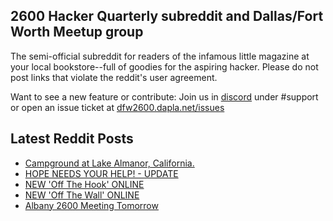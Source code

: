 ## 2600 Hacker Quarterly subreddit and Dallas/Fort Worth Meetup group
The semi-official subreddit for readers of the infamous little magazine at your local bookstore--full of goodies for the aspiring hacker. Please do not post links that violate the reddit's user agreement.

Want to see a new feature or contribute: 
Join us in [discord](https://dfw2600.dapla.net/chat) under #support or open an issue ticket at [dfw2600.dapla.net/issues](https://dfw2600.dapla.net/issues)

## Latest Reddit Posts
<!-- BLOG-POST-LIST:START -->
- [Campground at Lake Almanor, California.](https://www.reddit.com/r/2600/comments/1dho4nj/campground_at_lake_almanor_california/)
- [HOPE NEEDS YOUR HELP! - UPDATE](https://2600.com/content/hope-needs-your-help-update)
- [NEW 'Off The Hook' ONLINE](https://2600.com/hook/12-06-2024)
- [NEW 'Off The Wall' ONLINE](https://2600.com/wall/11-06-2024)
- [Albany 2600 Meeting Tomorrow](https://www.reddit.com/r/2600/comments/1d9won3/albany_2600_meeting_tomorrow/)
<!-- BLOG-POST-LIST:END -->
